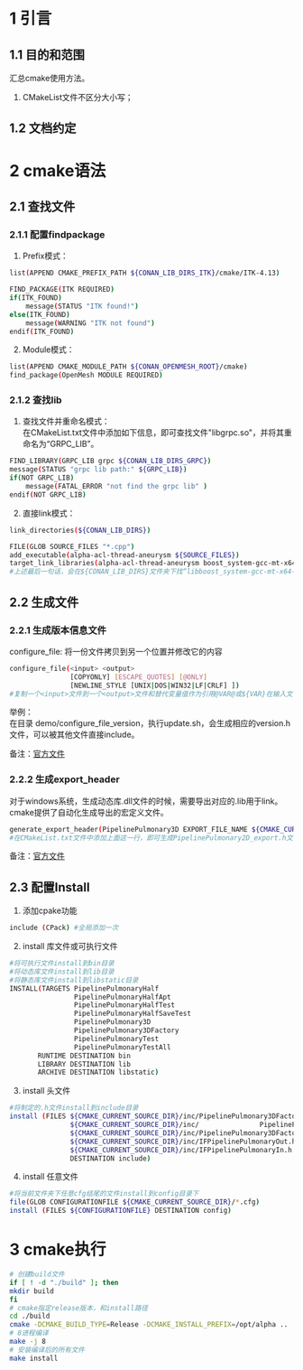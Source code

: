 # 1 引言
## 1.1 目的和范围
汇总cmake使用方法。
1. CMakeList文件不区分大小写；

## 1.2 文档约定



# 2 cmake语法

## 2.1 查找文件

### 2.1.1 配置findpackage

1. Prefix模式：
```bash
list(APPEND CMAKE_PREFIX_PATH ${CONAN_LIB_DIRS_ITK}/cmake/ITK-4.13)

FIND_PACKAGE(ITK REQUIRED)
if(ITK_FOUND)
    message(STATUS "ITK found!")
else(ITK_FOUND)
    message(WARNING "ITK not found")
endif(ITK_FOUND)
```

2. Module模式：
```bash
list(APPEND CMAKE_MODULE_PATH ${CONAN_OPENMESH_ROOT}/cmake)
find_package(OpenMesh MODULE REQUIRED)
```

### 2.1.2 查找lib
1. 查找文件并重命名模式：   
在CMakeList.txt文件中添加如下信息，即可查找文件"libgrpc.so"，并将其重命名为“GRPC_LIB”。   
```bash
FIND_LIBRARY(GRPC_LIB grpc ${CONAN_LIB_DIRS_GRPC})
message(STATUS "grpc lib path:" ${GRPC_LIB})
if(NOT GRPC_LIB)
	message(FATAL_ERROR "not find the grpc lib" )
endif(NOT GRPC_LIB)    
```

2. 直接link模式：   
```bash
link_directories(${CONAN_LIB_DIRS})

FILE(GLOB SOURCE_FILES "*.cpp")
add_executable(alpha-acl-thread-aneurysm ${SOURCE_FILES})
target_link_libraries(alpha-acl-thread-aneurysm boost_system-gcc-mt-x64-1_66)
#上述最后一句话，会在${CONAN_LIB_DIRS}文件夹下找“libboost_system-gcc-mt-x64-1_66.so”文件
```

## 2.2 生成文件
### 2.2.1 生成版本信息文件
configure_file: 将一份文件拷贝到另一个位置并修改它的内容
```bash
configure_file(<input> <output>
               [COPYONLY] [ESCAPE_QUOTES] [@ONLY]
               [NEWLINE_STYLE [UNIX|DOS|WIN32|LF|CRLF] ])
#复制一个<input>文件到一个<output>文件和替代变量值作为引用@VAR@或${VAR}在输入文件内容。每个变量引用将替换为变量的当前值，如果未定义变量，则替换为空字符串。
```

举例：   
在目录 demo/configure_file_version，执行update.sh，会生成相应的version.h文件，可以被其他文件直接include。   

备注：[官方文件](https://cmake.org/cmake/help/v3.2/command/configure_file.html)

### 2.2.2 生成export_header
对于windows系统，生成动态库.dll文件的时候，需要导出对应的.lib用于link。cmake提供了自动化生成导出的宏定义文件。   

```bash
generate_export_header(PipelinePulmonary3D EXPORT_FILE_NAME ${CMAKE_CURRENT_SOURCE_DIR}/inc/PipelinePulmonary3D_export.h)
#在CMakeList.txt文件中添加上面这一行，即可生成PipelinePulmonary2D_export.h文件，提供“PIPELINEPULMONARY3D_EXPORT”宏，用于导出
```

备注：[官方文件](https://cmake.org/cmake/help/v3.0/module/GenerateExportHeader.html)

## 2.3 配置Install

1. 添加cpake功能
```bash
include (CPack) #全局添加一次
```

2. install 库文件或可执行文件
```bash
#将可执行文件install到bin目录
#将动态库文件install到lib目录
#将静态库文件install到libstatic目录
INSTALL(TARGETS PipelinePulmonaryHalf
                PipelinePulmonaryHalfApt
				PipelinePulmonaryHalfTest
				PipelinePulmonaryHalfSaveTest
				PipelinePulmonary3D
				PipelinePulmonary3DFactory
				PipelinePulmonaryTest
				PipelinePulmonaryTestAll
       RUNTIME DESTINATION bin
       LIBRARY DESTINATION lib
       ARCHIVE DESTINATION libstatic)
```

3. install 头文件
```bash
#将制定的.h文件install到include目录
install (FILES ${CMAKE_CURRENT_SOURCE_DIR}/inc/PipelinePulmonary3DFactory.h
               ${CMAKE_CURRENT_SOURCE_DIR}/inc/               PipelinePulmonary3DFactory_export.h
               ${CMAKE_CURRENT_SOURCE_DIR}/inc/PipelinePulmonary3DFactory.h
               ${CMAKE_CURRENT_SOURCE_DIR}/inc/IFPipelinePulmonaryOut.h
               ${CMAKE_CURRENT_SOURCE_DIR}/inc/IFPipelinePulmonaryIn.h
               DESTINATION include)
```

4. install 任意文件
```bash
#将当前文件夹下任意cfg结尾的文件install到config目录下
file(GLOB CONFIGURATIONFILE ${CMAKE_CURRENT_SOURCE_DIR}/*.cfg)
install (FILES ${CONFIGURATIONFILE} DESTINATION config)
```

# 3 cmake执行

```bash
# 创建build文件
if [ ! -d "./build" ]; then
mkdir build
fi
# cmake指定release版本，和install路径
cd ./build
cmake -DCMAKE_BUILD_TYPE=Release -DCMAKE_INSTALL_PREFIX=/opt/alpha ..
# 8进程编译
make -j 8
# 安装编译后的所有文件
make install
```